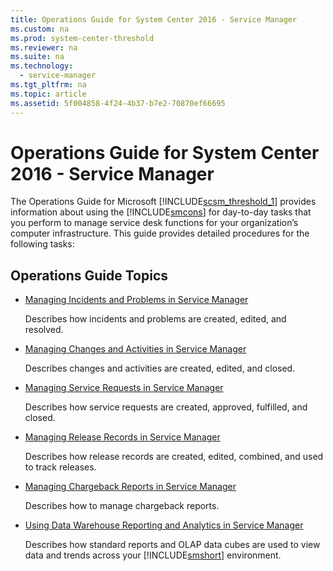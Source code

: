 ```yaml
---
title: Operations Guide for System Center 2016 - Service Manager
ms.custom: na
ms.prod: system-center-threshold
ms.reviewer: na
ms.suite: na
ms.technology: 
  - service-manager
ms.tgt_pltfrm: na
ms.topic: article
ms.assetid: 5f004858-4f24-4b37-b7e2-70870ef66695
---
```

# Operations Guide for System Center 2016 - Service Manager
The Operations Guide for Microsoft [!INCLUDE[scsm_threshold_1](../Token/scsm_threshold_1_md.md)] provides information about using the [!INCLUDE[smcons](../Token/smcons_md.md)] for day\-to\-day tasks that you perform to manage service desk functions for your organization’s computer infrastructure. This guide provides detailed procedures for the following tasks:

## Operations Guide Topics

-   [Managing Incidents and Problems in Service Manager](../Topic/Managing-Incidents-and-Problems-in-Service-Manager.md)

    Describes how incidents and problems are created, edited, and resolved.

-   [Managing Changes and Activities in Service Manager](../Topic/Managing-Changes-and-Activities-in-Service-Manager.md)

    Describes changes and activities are created, edited, and closed.

-   [Managing Service Requests in Service Manager](../Topic/Managing-Service-Requests-in-Service-Manager.md)

    Describes how service requests are created, approved, fulfilled, and closed.

-   [Managing Release Records in Service Manager](../Topic/Managing-Release-Records-in-Service-Manager.md)

    Describes how release records are created, edited, combined, and used to track releases.

-   [Managing Chargeback Reports in Service Manager](../Topic/Managing-Chargeback-Reports-in-Service-Manager.md)

    Describes how to manage chargeback reports.

-   [Using Data Warehouse Reporting and Analytics in Service Manager](../Topic/Using-Data-Warehouse-Reporting-and-Analytics-in-Service-Manager.md)

    Describes how standard reports and OLAP data cubes are used to view data and trends across your [!INCLUDE[smshort](../Token/smshort_md.md)] environment.

